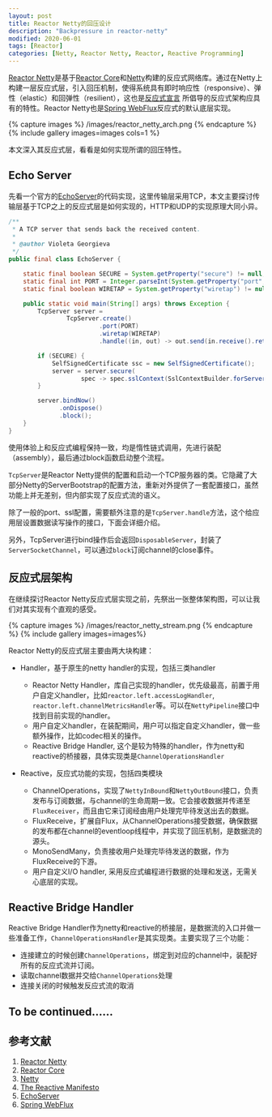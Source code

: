 ```yaml
---
layout: post
title: Reactor Netty的回压设计
description: "Backpressure in reactor-netty"
modified: 2020-06-01
tags: [Reactor]
categories: [Netty, Reactor Netty, Reactor, Reactive Programming]
---
```


[Reactor Netty](https://github.com/reactor/reactor-netty)是基于[Reactor Core](https://github.com/reactor/reactor-core)和[Netty](https://github.com/netty/netty)构建的反应式网络库。通过在Netty上构建一层反应式层，引入回压机制，使得系统具有即时响应性（responsive）、弹性（elastic）和回弹性（resilient），这也是[反应式宣言](https://www.reactivemanifesto.org/) 所倡导的反应式架构应具有的特性。Reactor Netty也是[Spring WebFlux](https://docs.spring.io/spring-framework/docs/current/reference/html/web-reactive.html#webflux)反应式的默认底层实现。

{% capture images %}
    /images/reactor_netty_arch.png
{% endcapture %}
{% include gallery images=images cols=1 %}


本文深入其反应式层，看看是如何实现所谓的回压特性。


## Echo Server
先看一个官方的[EchoServer](https://github.com/reactor/reactor-netty/blob/master/reactor-netty-examples/src/main/java/reactor/netty/examples/tcp/echo/EchoServer.java)的代码实现，这里传输层采用TCP，本文主要探讨传输层基于TCP之上的反应式层是如何实现的，HTTP和UDP的实现原理大同小异。

```java
/**
 * A TCP server that sends back the received content.
 *
 * @author Violeta Georgieva
 */
public final class EchoServer {

    static final boolean SECURE = System.getProperty("secure") != null;
    static final int PORT = Integer.parseInt(System.getProperty("port", SECURE ? "8443" : "8080"));
    static final boolean WIRETAP = System.getProperty("wiretap") != null;

    public static void main(String[] args) throws Exception {
        TcpServer server =
                TcpServer.create()
                         .port(PORT)
                         .wiretap(WIRETAP)
                         .handle((in, out) -> out.send(in.receive().retain()));

        if (SECURE) {
            SelfSignedCertificate ssc = new SelfSignedCertificate();
            server = server.secure(
                    spec -> spec.sslContext(SslContextBuilder.forServer(ssc.certificate(), ssc.privateKey())));
        }

        server.bindNow()
              .onDispose()
              .block();
    }
}
```

使用体验上和反应式编程保持一致，均是惰性链式调用，先进行装配（assembly），最后通过block函数启动整个流程。

`TcpServer`是Reactor Netty提供的配置和启动一个TCP服务器的类。它隐藏了大部分Netty的ServerBootstrap的配置方法，重新对外提供了一套配置接口，虽然功能上并无差别，但内部实现了反应式流的语义。

除了一般的port、ssl配置，需要额外注意的是`TcpServer.handle`方法，这个给应用层设置数据读写操作的接口，下面会详细介绍。

另外，TcpServer进行bind操作后会返回`DisposableServer`，封装了`ServerSocketChannel`，可以通过`block`订阅channel的close事件。


## 反应式层架构

在继续探讨Reactor Netty反应式层实现之前，先祭出一张整体架构图，可以让我们对其实现有个直观的感受。

{% capture images %}
    /images/reactor_netty_stream.png
{% endcapture %}
{% include gallery images=images%}

Reactor Netty的反应式层主要由两大块构建：

* Handler，基于原生的netty handler的实现，包括三类handler
    * Reactor Netty Handler，库自己实现的handler，优先级最高，前置于用户自定义handler，比如`reactor.left.accessLogHandler`, `reactor.left.channelMetricsHandler`等。可以在`NettyPipeline`接口中找到目前实现的handler。
    * 用户自定义handler，在装配期间，用户可以指定自定义handler，做一些额外操作，比如codec相关的操作。
    * Reactive Bridge Handler, 这个是较为特殊的handler，作为netty和reactive的桥接器，具体实现类是`ChannelOperationsHandler`

* Reactive，反应式功能的实现，包括四类模块
    * ChannelOperations，实现了`NettyInBound`和`NettyOutBound`接口，负责发布与订阅数据，与channel的生命周期一致。它会接收数据并传递至`FluxReceiver`，而且由它来订阅经由用户处理完毕待发送出去的数据。
    * FluxReceive，扩展自Flux，从ChannelOperations接受数据，确保数据的发布都在channel的eventloop线程中，并实现了回压机制，是数据流的源头。
    * MonoSendMany，负责接收用户处理完毕待发送的数据，作为FluxReceive的下游。
    * 用户自定义I/O handler, 采用反应式编程进行数据的处理和发送，无需关心底层的实现。


## Reactive Bridge Handler
Reactive Bridge Handler作为netty和reactive的桥接层，是数据流的入口并做一些准备工作，`ChannelOperationsHandler`是其实现类。主要实现了三个功能：

* 连接建立的时候创建`ChannelOperations`，绑定到对应的channel中，装配好所有的反应式流并订阅。
* 读取channel数据并交给`ChannelOperations`处理
* 连接关闭的时候触发反应式流的取消


## To be continued......


## 参考文献
1. [Reactor Netty](https://projectreactor.io/docs/netty/release/reference/index.html#getting-started-introducing-reactor-netty)
2. [Reactor Core](https://github.com/reactor/reactor-core)
3. [Netty](https://github.com/netty/netty)
4. [The Reactive Manifesto](https://www.reactivemanifesto.org/)
5. [EchoServer](https://github.com/reactor/reactor-netty/blob/master/reactor-netty-examples/src/main/java/reactor/netty/examples/tcp/echo/EchoServer.java)
6. [Spring WebFlux](https://docs.spring.io/spring-framework/docs/current/reference/html/web-reactive.html#webflux)




